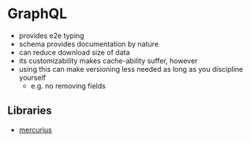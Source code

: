 # GraphQL

- provides e2e typing
- schema provides documentation by nature
- can reduce download size of data
- its customizability makes cache-ability suffer, however
- using this can make versioning less needed as long as you discipline yourself
  - e.g. no removing fields

## Libraries
- [mercurius](https://github.com/mercurius-js/mercurius)